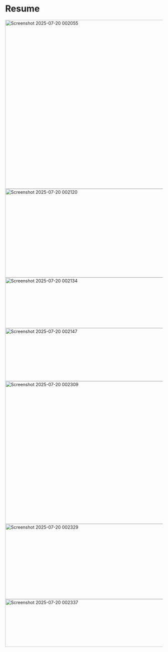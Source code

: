 # Resume

<img width="1152" height="541" alt="Screenshot 2025-07-20 002055" src="https://github.com/user-attachments/assets/d12a8703-a811-4ac8-9314-480f52148d0f" />
<img width="1157" height="284" alt="Screenshot 2025-07-20 002120" src="https://github.com/user-attachments/assets/54af17c2-7cc6-4246-9bc1-0c140947f469" />
<img width="1152" height="162" alt="Screenshot 2025-07-20 002134" src="https://github.com/user-attachments/assets/3309c04f-491e-40f7-b96c-44388c97d599" />
<img width="1149" height="170" alt="Screenshot 2025-07-20 002147" src="https://github.com/user-attachments/assets/8ab4e673-15b9-458e-9055-937d6ef4da6c" />
<img width="1136" height="457" alt="Screenshot 2025-07-20 002309" src="https://github.com/user-attachments/assets/f8ed18ba-9580-4bec-8108-03c6e806a2da" />
<img width="1152" height="241" alt="Screenshot 2025-07-20 002329" src="https://github.com/user-attachments/assets/a64d886a-d23c-43fe-b1c9-d7ddac314203" />
<img width="1156" height="153" alt="Screenshot 2025-07-20 002337" src="https://github.com/user-attachments/assets/f24dc19d-cbc9-49a8-a05e-eaf23555b049" />
